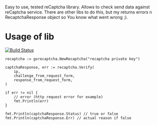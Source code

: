 Easy to use, tested reCaptcha library. Allows to check send data against reCaptcha service. 
There are other libs to do this, but my returns errors n RecaptchaResponse object so You know what went wrong ;).

# Usage of lib

[![Build Status](https://travis-ci.org/kamilbiela/gorecaptcha.svg?branch=master)](https://travis-ci.org/kamilbiela/gorecaptcha)

```
recaptcha := gorecaptcha.NewRecaptcha("recaptcha private key")

captchaResponse, err := recaptcha.Verify(
	ip,
	challenge_from_request_form,
	response_from_request_form,
)

if err != nil {
	// error (http request error for example)
	fmt.Println(err)
}

fmt.Println(captchaResponse.Status) // true or false
fmt.Println(captchaResponse.Err) // actual reason if false
```

